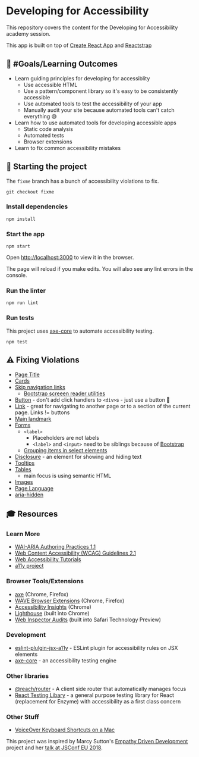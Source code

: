 # Developing for Accessibility

This repository covers the content for the Developing for Accessibility academy session.

This app is built on top of [Create React App](https://create-react-app.dev) and [Reactstrap](http://reactstrap.github.io/)

## 🏅 #Goals/Learning Outcomes

- Learn guiding principles for developing for accessiblity
  - Use accessible HTML
  - Use a pattern/component library so it's easy to be consistently accessible
  - Use automated tools to test the accessibility of your app
  - Manually audit your site because automated tools can't catch everything 😅
- Learn how to use automated tools for developing accessible apps
  - Static code analysis
  - Automated tests
  - Browser extensions
- Learn to fix common accessibility mistakes

## 🚀 Starting the project

The `fixme` branch has a bunch of accessibility violations to fix.

```
git checkout fixme
```

### Install dependencies

```
npm install
```

### Start the app

```
npm start
```

Open [http://localhost:3000](http://localhost:3000) to view it in the browser.

The page will reload if you make edits. You will also see any lint errors in the console.

### Run the linter

```
npm run lint
```

### Run tests

This project uses [axe-core](https://github.com/dequelabs/axe-core) to automate accessibility testing.

```
npm test
```

## ⚠️ Fixing Violations

- [Page Title](https://www.w3.org/TR/UNDERSTANDING-WCAG20/navigation-mechanisms-title.html)
- [Cards](https://inclusive-components.design/cards/)
- [Skip navigation links](https://webaim.org/techniques/skipnav/)
  - [Bootstrap screeen reader utilities](https://getbootstrap.com/docs/4.3/utilities/screen-readers/)
- [Button](http://w3c.github.io/aria-practices/#button) - don't add click handlers to `<div>`s - just use a button 🙂
- [Link](http://w3c.github.io/aria-practices/#link) - great for navigating to another page or to a section of the current page. Links != buttons
- [Main landmark](http://w3c.github.io/aria-practices/#aria_lh_main)
- [Forms](http://w3c.github.io/aria-practices/#aria_lh_form)
  - `<label>`
    - Placeholders are not labels
    - `<label>` and `<input>` need to be siblings because of [Bootstrap](https://getbootstrap.com/docs/4.0/components/forms/#checkboxes-and-radios)
  - [Grouping items in select elements](https://www.w3.org/WAI/tutorials/forms/grouping/#grouping-items-in-select-elements)
- [Disclosure](http://w3c.github.io/aria-practices/#disclosure) - an element for showing and hiding text
- [Tooltips](http://w3c.github.io/aria-practices/#tooltip)
- [Tables](http://w3c.github.io/aria-practices/#table)
  - main focus is using semantic HTML
- [Images](https://www.w3.org/WAI/tutorials/images/)
- [Page Language](https://www.w3.org/TR/WCAG20-TECHS/H57.html)
- [aria-hidden](https://www.w3.org/TR/wai-aria-1.1/#aria-hidden)

## 🎓 Resources

### Learn More

- [WAI-ARIA Authoring Practices 1.1](https://www.w3.org/TR/wai-aria-practices-1.1/)
- [Web Content Accessibility (WCAG) Guidelines 2.1](https://www.w3.org/TR/WCAG21/)
- [Web Accessibility Tutorials](https://www.w3.org/WAI/tutorials/)
- [a11y project](https://a11yproject.com)

### Browser Tools/Extensions

- [axe](https://www.deque.com/axe/) (Chrome, Firefox)
- [WAVE Browser Extensions](https://wave.webaim.org/extension/) (Chrome, Firefox)
- [Accessibility Insights](https://accessibilityinsights.io) (Chrome)
- [Lighthouse](https://developers.google.com/web/tools/lighthouse/) (built into Chrome)
- [Web Inspector Audits](https://webkit.org/blog/8935/audits-in-web-inspector/) (built into Safari Technology Preview)

### Development

- [eslint-plulgin-jsx-a11y](https://github.com/evcohen/eslint-plugin-jsx-a11y) - ESLint plugin for accessibility rules on JSX elements
- [axe-core](https://github.com/dequelabs/axe-core) - an accessibility testing engine

### Other libraries

- [@reach/router](https://reach.tech/router) - A client side router that automatically manages focus
- [React Testing Libary](https://testing-library.com/docs/react-testing-library/intro) - a general purpose testing library for React (replacement for Enzyme) with accessibility as a first class concern

### Other Stuff

- [VoiceOver Keyboard Shortcuts on a Mac](https://dequeuniversity.com/screenreaders/voiceover-keyboard-shortcuts)

This project was inspired by Marcy Sutton's [Empathy Driven Development](https://github.com/marcysutton/empathy-driven-development) project and her [talk at JSConf EU 2018](https://www.youtube.com/watch?v=l95VFLj3e2w).
